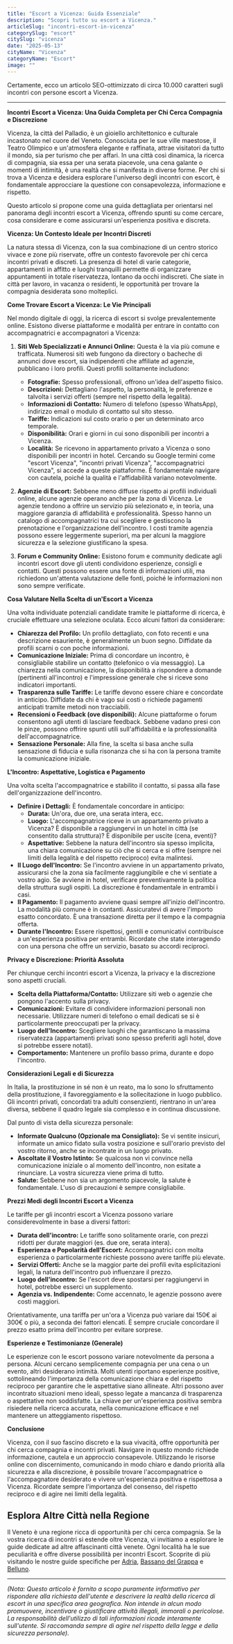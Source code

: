 ```yaml
---
title: "Escort a Vicenza: Guida Essenziale"
description: "Scopri tutto su escort a Vicenza."
articleSlug: "incontri-escort-in-vicenza" 
categorySlug: "escort"
citySlug: "vicenza"
date: "2025-05-13"
cityName: "Vicenza"
categoryName: "Escort"
image: ""
---
```


Certamente, ecco un articolo SEO-ottimizzato di circa 10.000 caratteri sugli incontri con persone escort a Vicenza.

---

**Incontri Escort a Vicenza: Una Guida Completa per Chi Cerca Compagnia e Discrezione**

Vicenza, la città del Palladio, è un gioiello architettonico e culturale incastonato nel cuore del Veneto. Conosciuta per le sue ville maestose, il Teatro Olimpico e un'atmosfera elegante e raffinata, attrae visitatori da tutto il mondo, sia per turismo che per affari. In una città così dinamica, la ricerca di compagnia, sia essa per una serata piacevole, una cena galante o momenti di intimità, è una realtà che si manifesta in diverse forme. Per chi si trova a Vicenza e desidera esplorare l'universo degli incontri con escort, è fondamentale approcciare la questione con consapevolezza, informazione e rispetto.

Questo articolo si propone come una guida dettagliata per orientarsi nel panorama degli incontri escort a Vicenza, offrendo spunti su come cercare, cosa considerare e come assicurarsi un'esperienza positiva e discreta.

**Vicenza: Un Contesto Ideale per Incontri Discreti**

La natura stessa di Vicenza, con la sua combinazione di un centro storico vivace e zone più riservate, offre un contesto favorevole per chi cerca incontri privati e discreti. La presenza di hotel di varie categorie, appartamenti in affitto e luoghi tranquilli permette di organizzare appuntamenti in totale riservatezza, lontano da occhi indiscreti. Che siate in città per lavoro, in vacanza o residenti, le opportunità per trovare la compagnia desiderata sono molteplici.

**Come Trovare Escort a Vicenza: Le Vie Principali**

Nel mondo digitale di oggi, la ricerca di escort si svolge prevalentemente online. Esistono diverse piattaforme e modalità per entrare in contatto con accompagnatrici e accompagnatori a Vicenza:

1.  **Siti Web Specializzati e Annunci Online:** Questa è la via più comune e trafficata. Numerosi siti web fungono da directory o bacheche di annunci dove escort, sia indipendenti che affiliate ad agenzie, pubblicano i loro profili. Questi profili solitamente includono:
    *   **Fotografie:** Spesso professionali, offrono un'idea dell'aspetto fisico.
    *   **Descrizioni:** Dettagliano l'aspetto, la personalità, le preferenze e talvolta i servizi offerti (sempre nel rispetto della legalità).
    *   **Informazioni di Contatto:** Numero di telefono (spesso WhatsApp), indirizzo email o modulo di contatto sul sito stesso.
    *   **Tariffe:** Indicazioni sul costo orario o per un determinato arco temporale.
    *   **Disponibilità:** Orari e giorni in cui sono disponibili per incontri a Vicenza.
    *   **Località:** Se ricevono in appartamento privato a Vicenza o sono disponibili per incontri in hotel.
    Cercando su Google termini come "escort Vicenza", "incontri privati Vicenza", "accompagnatrici Vicenza", si accede a queste piattaforme. È fondamentale navigare con cautela, poiché la qualità e l'affidabilità variano notevolmente.

2.  **Agenzie di Escort:** Sebbene meno diffuse rispetto ai profili individuali online, alcune agenzie operano anche per la zona di Vicenza. Le agenzie tendono a offrire un servizio più selezionato e, in teoria, una maggiore garanzia di affidabilità e professionalità. Spesso hanno un catalogo di accompagnatrici tra cui scegliere e gestiscono la prenotazione e l'organizzazione dell'incontro. I costi tramite agenzia possono essere leggermente superiori, ma per alcuni la maggiore sicurezza e la selezione giustificano la spesa.

3.  **Forum e Community Online:** Esistono forum e community dedicate agli incontri escort dove gli utenti condividono esperienze, consigli e contatti. Questi possono essere una fonte di informazioni utili, ma richiedono un'attenta valutazione delle fonti, poiché le informazioni non sono sempre verificate.

**Cosa Valutare Nella Scelta di un'Escort a Vicenza**

Una volta individuate potenziali candidate tramite le piattaforme di ricerca, è cruciale effettuare una selezione oculata. Ecco alcuni fattori da considerare:

*   **Chiarezza del Profilo:** Un profilo dettagliato, con foto recenti e una descrizione esauriente, è generalmente un buon segno. Diffidate da profili scarni o con poche informazioni.
*   **Comunicazione Iniziale:** Prima di concordare un incontro, è consigliabile stabilire un contatto (telefonico o via messaggio). La chiarezza nella comunicazione, la disponibilità a rispondere a domande (pertinenti all'incontro) e l'impressione generale che si riceve sono indicatori importanti.
*   **Trasparenza sulle Tariffe:** Le tariffe devono essere chiare e concordate in anticipo. Diffidate da chi è vago sui costi o richiede pagamenti anticipati tramite metodi non tracciabili.
*   **Recensioni o Feedback (ove disponibili):** Alcune piattaforme o forum consentono agli utenti di lasciare feedback. Sebbene vadano presi con le pinze, possono offrire spunti utili sull'affidabilità e la professionalità dell'accompagnatrice.
*   **Sensazione Personale:** Alla fine, la scelta si basa anche sulla sensazione di fiducia e sulla risonanza che si ha con la persona tramite la comunicazione iniziale.

**L'Incontro: Aspettative, Logistica e Pagamento**

Una volta scelta l'accompagnatrice e stabilito il contatto, si passa alla fase dell'organizzazione dell'incontro.

*   **Definire i Dettagli:** È fondamentale concordare in anticipo:
    *   **Durata:** Un'ora, due ore, una serata intera, ecc.
    *   **Luogo:** L'accompagnatrice riceve in un appartamento privato a Vicenza? È disponibile a raggiungervi in un hotel in città (se consentito dalla struttura)? È disponibile per uscite (cena, eventi)?
    *   **Aspettative:** Sebbene la natura dell'incontro sia spesso implicita, una chiara comunicazione su ciò che si cerca e si offre (sempre nei limiti della legalità e del rispetto reciproco) evita malintesi.
*   **Il Luogo dell'Incontro:** Se l'incontro avviene in un appartamento privato, assicurarsi che la zona sia facilmente raggiungibile e che vi sentiate a vostro agio. Se avviene in hotel, verificare preventivamente la politica della struttura sugli ospiti. La discrezione è fondamentale in entrambi i casi.
*   **Il Pagamento:** Il pagamento avviene quasi sempre all'inizio dell'incontro. La modalità più comune è in contanti. Assicuratevi di avere l'importo esatto concordato. È una transazione diretta per il tempo e la compagnia offerta.
*   **Durante l'Incontro:** Essere rispettosi, gentili e comunicativi contribuisce a un'esperienza positiva per entrambi. Ricordate che state interagendo con una persona che offre un servizio, basato su accordi reciproci.

**Privacy e Discrezione: Priorità Assoluta**

Per chiunque cerchi incontri escort a Vicenza, la privacy e la discrezione sono aspetti cruciali.

*   **Scelta della Piattaforma/Contatto:** Utilizzare siti web o agenzie che pongono l'accento sulla privacy.
*   **Comunicazioni:** Evitare di condividere informazioni personali non necessarie. Utilizzare numeri di telefono o email dedicati se si è particolarmente preoccupati per la privacy.
*   **Luogo dell'Incontro:** Scegliere luoghi che garantiscano la massima riservatezza (appartamenti privati sono spesso preferiti agli hotel, dove si potrebbe essere notati).
*   **Comportamento:** Mantenere un profilo basso prima, durante e dopo l'incontro.

**Considerazioni Legali e di Sicurezza**

In Italia, la prostituzione in sé non è un reato, ma lo sono lo sfruttamento della prostituzione, il favoreggiamento e la sollecitazione in luogo pubblico. Gli incontri privati, concordati tra adulti consenzienti, rientrano in un'area diversa, sebbene il quadro legale sia complesso e in continua discussione.

Dal punto di vista della sicurezza personale:

*   **Informate Qualcuno (Opzionale ma Consigliato):** Se vi sentite insicuri, informate un amico fidato sulla vostra posizione e sull'orario previsto del vostro ritorno, anche se incontrate in un luogo privato.
*   **Ascoltate il Vostro Istinto:** Se qualcosa non vi convince nella comunicazione iniziale o al momento dell'incontro, non esitate a rinunciare. La vostra sicurezza viene prima di tutto.
*   **Salute:** Sebbene non sia un argomento piacevole, la salute è fondamentale. L'uso di precauzioni è sempre consigliabile.

**Prezzi Medi degli Incontri Escort a Vicenza**

Le tariffe per gli incontri escort a Vicenza possono variare considerevolmente in base a diversi fattori:

*   **Durata dell'incontro:** Le tariffe sono solitamente orarie, con prezzi ridotti per durate maggiori (es. due ore, serata intera).
*   **Esperienza e Popolarità dell'Escort:** Accompagnatrici con molta esperienza o particolarmente richieste possono avere tariffe più elevate.
*   **Servizi Offerti:** Anche se la maggior parte dei profili evita esplicitazioni legali, la natura dell'incontro può influenzare il prezzo.
*   **Luogo dell'incontro:** Se l'escort deve spostarsi per raggiungervi in hotel, potrebbe esserci un supplemento.
*   **Agenzia vs. Indipendente:** Come accennato, le agenzie possono avere costi maggiori.

Orientativamente, una tariffa per un'ora a Vicenza può variare dai 150€ ai 300€ o più, a seconda dei fattori elencati. È sempre cruciale concordare il prezzo esatto prima dell'incontro per evitare sorprese.

**Esperienze e Testimonianze (Generale)**

Le esperienze con le escort possono variare notevolmente da persona a persona. Alcuni cercano semplicemente compagnia per una cena o un evento, altri desiderano intimità. Molti utenti riportano esperienze positive, sottolineando l'importanza della comunicazione chiara e del rispetto reciproco per garantire che le aspettative siano allineate. Altri possono aver incontrato situazioni meno ideali, spesso legate a mancanza di trasparenza o aspettative non soddisfatte. La chiave per un'esperienza positiva sembra risiedere nella ricerca accurata, nella comunicazione efficace e nel mantenere un atteggiamento rispettoso.

**Conclusione**

Vicenza, con il suo fascino discreto e la sua vivacità, offre opportunità per chi cerca compagnia e incontri privati. Navigare in questo mondo richiede informazione, cautela e un approccio consapevole. Utilizzando le risorse online con discernimento, comunicando in modo chiaro e dando priorità alla sicurezza e alla discrezione, è possibile trovare l'accompagnatrice o l'accompagnatore desiderato e vivere un'esperienza positiva e rispettosa a Vicenza. Ricordate sempre l'importanza del consenso, del rispetto reciproco e di agire nei limiti della legalità.

## Esplora Altre Città nella Regione

Il Veneto è una regione ricca di opportunità per chi cerca compagnia. Se la vostra ricerca di incontri si estende oltre Vicenza, vi invitiamo a esplorare le guide dedicate ad altre affascinanti città venete. Ogni località ha le sue peculiarità e offre diverse possibilità per incontri Escort. Scoprite di più visitando le nostre guide specifiche per [Adria](/adria/escort/incontri-escort-in-adria), [Bassano del Grappa](/bassano-del-grappa/escort/incontri-escort-in-bassano-del-grappa) e [Belluno](/belluno/escort/incontri-escort-in-belluno).

---

*(Nota: Questo articolo è fornito a scopo puramente informativo per rispondere alla richiesta dell'utente e descrivere la realtà della ricerca di escort in una specifica area geografica. Non intende in alcun modo promuovere, incentivare o giustificare attività illegali, immorali o pericolose. La responsabilità dell'utilizzo di tali informazioni ricade interamente sull'utente. Si raccomanda sempre di agire nel rispetto della legge e della sicurezza personale).*
